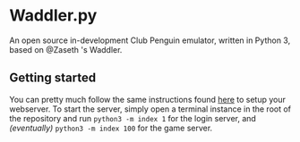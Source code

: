 # Waddler.py
 An open source in-development Club Penguin emulator, written in Python 3, based on @Zaseth 's Waddler.

## Getting started
You can pretty much follow the same instructions found [here](https://github.com/Zaseth/Waddler) to setup your webserver. To start the server, simply open a terminal instance in the root of the repository and run `python3 -m index 1` for the login server, and *(eventually)* `python3 -m index 100` for the game server.
